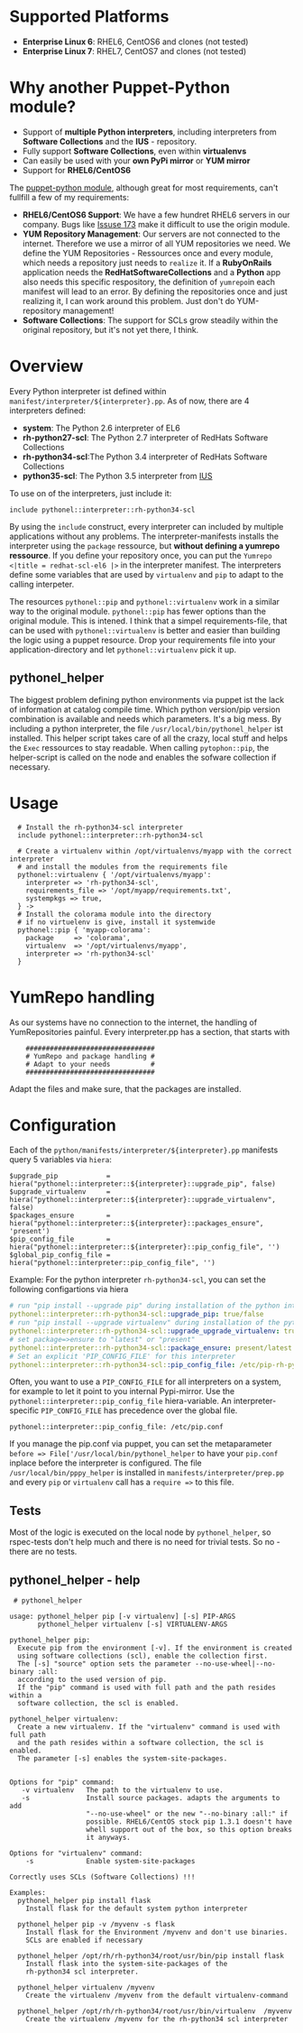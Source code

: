 # Supported Platforms

- **Enterprise Linux 6**: RHEL6, CentOS6 and clones (not tested)
- **Enterprise Linux 7**: RHEL7, CentOS7 and clones (not tested)

# Why another Puppet-Python module?

* Support of **multiple Python interpreters**, including interpreters from **Software Collections** and the  **IUS** - repository.
* Fully support **Software Collections**, even within **virtualenvs**
* Can easily be used with your **own PyPi mirror** or **YUM mirror**
* Support for **RHEL6/CentOS6**

The [puppet-python module](https://forge.puppetlabs.com/stankevich/python), although great for most requirements, can't fullfill a few of my requirements:

- **RHEL6/CentOS6 Support**: We have a few hundret RHEL6 servers in our company. Bugs like [Issuse 173](https://github.com/stankevich/puppet-python/issues/173) make it difficult to use the origin module.
- **YUM Repository Management**: Our servers are not connected to the internet. Therefore we use a mirror of all YUM repositories we need. We define the YUM Repositories - Ressources once and every module, which needs a repository just needs to `realize` it. If a **RubyOnRails** application needs the **RedHatSoftwareCollections** and a **Python** app also needs this specific respository, the definition of `yumrepo`in each manifest will lead to an error. By defining the repositories once and just realizing it, I can work around this problem. Just don't do YUM-repository management!
- **Software Collections**: The support for SCLs grow steadily within the original repository, but it's not yet there, I think.

# Overview

Every Python interpreter ist defined within `manifest/interpreter/${interpreter}.pp`. As of now, there are 4 interpreters defined:
- **system**: The Python 2.6 interpreter of EL6
- **rh-python27-scl**: The Python 2.7 interpreter of RedHats Software Collections
- **rh-python34-scl**:The Python 3.4 interpreter of RedHats Software Collections
- **python35-scl**: The Python 3.5 interpreter from [IUS](http://ius.io)

To use on of the interpreters, just include it:
```puppet
include pythonel::interpreter::rh-python34-scl
```

By using the `include` construct, every interpreter can included by multiple applications without any problems. The interpreter-manifests installs the interpreter using the `package` ressource, but **without defining a yumrepo ressource**. If you define your repository once, you can put the `Yumrepo <|title = redhat-scl-el6 |>` in the interpreter manifest. The interpreters define some variables that are used by `virtualenv` and `pip` to adapt to the calling interpeter.

The resources `pythonel::pip` and `pythonel::virtualenv` work in a similar way to the original module. `pythonel::pip` has fewer options than the 
original module. This is intened. I think that a simpel requirements-file, that can be used with `pythonel::virtualenv` is better and easier than building
the logic using a puppet resource. Drop your requirements file into your application-directory and let `pythonel::virtualenv` pick it up.

## pythonel_helper
The biggest problem defining python environments via puppet ist the lack of information at catalog compile time. Which python version/pip version combination is available and needs which parameters. It's a big mess. By including a python interpreter, the file `/usr/local/bin/pythonel_helper` ist installed. This helper script takes care of all the crazy, local stuff and helps the `Exec` ressources to stay readable. When calling `pytophon::pip`, the helper-script is called on the node and enables the sofware collection if necessary.

# Usage

```puppet
  # Install the rh-python34-scl interpreter
  include pythonel::interpreter::rh-python34-scl
  
  # Create a virtualenv within /opt/virtualenvs/myapp with the correct interpreter
  # and install the modules from the requirements file
  pythonel::virtualenv { '/opt/virtualenvs/myapp':
    interpreter => 'rh-python34-scl',
    requirements_file => '/opt/myapp/requirements.txt',
    systempkgs => true,
  } ->
  # Install the colorama module into the directory
  # if no virtuelenv is give, install it systemwide
  pythonel::pip { 'myapp-colorama':
    package     => 'colorama',
    virtualenv  => '/opt/virtualenvs/myapp',
    interpreter => 'rh-python34-scl'
  }
```

# YumRepo handling

As our systems have no connection to the internet, the handling of YumRepositories painful. Every interpreter.pp has a section, that starts with 
```
    ################################
    # YumRepo and package handling #
    # Adapt to your needs          #
    ################################
```

Adapt the files and make sure, that the packages are installed.

# Configuration

Each of the `python/manifests/interpreter/${interpreter}.pp` manifests query 5 variables via `hiera`:
```puppet
$upgrade_pip            = hiera("pythonel::interpreter::${interpreter}::upgrade_pip", false)
$upgrade_virtualenv     = hiera("pythonel::interpreter::${interpreter}::upgrade_virtualenv", false)
$packages_ensure        = hiera("pythonel::interpreter::${interpreter}::packages_ensure", 'present')
$pip_config_file        = hiera("pythonel::interpreter::${interpreter}::pip_config_file", '')
$global_pip_config_file = hiera("pythonel::interpreter::pip_config_file", '')
```

Example: For the python interpreter `rh-python34-scl`, you can set the following configartions via hiera
```yaml
# run "pip install --upgrade pip" during installation of the python interpreter
pythonel::interpreter::rh-python34-scl::upgrade_pip: true/false
# run "pip install --upgrade virtualenv" during installation of the python interpreter
pythonel::interpreter::rh-python34-scl::upgrade_upgrade_virtualenv: true/false
# set package=>ensure to "latest" or "present"
pythonel::interpreter::rh-python34-scl::package_ensure: present/latest
# Set an explicit 'PIP_CONFIG_FILE' for this interpreter
pythonel::interpreter::rh-python34-scl::pip_config_file: /etc/pip-rh-python34-scl.conf
```

Often, you want to use a `PIP_CONFIG_FILE` for all interpreters on a system, for example to let it point to you internal Pypi-mirror. Use the `pythonel::interpreter::pip_config_file` hiera-variable. An interpreter-specific `PIP_CONFIG_FILE` has precedence over the global file.

```puppet
pythonel::interpreter::pip_config_file: /etc/pip.conf
```
If you manage the pip.conf via puppet, you can set the metaparameter `before => File['/usr/local/bin/pythonel_helper` to have your `pip.conf` inplace before the interpreter is configured. The file `/usr/local/bin/pppy_helper` is installed in `manifests/interpreter/prep.pp` and every `pip` or `virtualenv` call has a `require =>` to this file.

## Tests

Most of the logic is executed on the local node by `pythonel_helper`, so rspec-tests don't help much and there is no need for trivial tests. So no -
there are no tests.

## pythonel_helper - help
```
 # pythonel_helper

usage: pythonel_helper pip [-v virtualenv] [-s] PIP-ARGS
       pythonel_helper virtualenv [-s] VIRTUALENV-ARGS

pythonel_helper pip:
  Execute pip from the environment [-v]. If the environment is created
  using software collections (scl), enable the collection first.
  The [-s] "source" option sets the parameter --no-use-wheel|--no-binary :all:
  according to the used version of pip.
  If the "pip" command is used with full path and the path resides within a
  software collection, the scl is enabled.

pythonel_helper virtualenv:
  Create a new virtualenv. If the "virtualenv" command is used with full path 
  and the path resides within a software collection, the scl is enabled.
  The parameter [-s] enables the system-site-packages.


Options for "pip" command:
   -v virtualenv   The path to the virtualenv to use. 
   -s              Install source packages. adapts the arguments to add
                   "--no-use-wheel" or the new "--no-binary :all:" if 
                   possible. RHEL6/CentOS stock pip 1.3.1 doesn't have
                   whell support out of the box, so this option breaks
                   it anyways.

Options for "virtualenv" command:
    -s             Enable system-site-packages

Correctly uses SCLs (Software Collections) !!!

Examples:
  pythonel_helper pip install flask
    Install flask for the default system python interpreter

  pythonel_helper pip -v /myvenv -s flask
    Install flask for the Environment /myvenv and don't use binaries.
    SCLs are enabled if necessary

  pythonel_helper /opt/rh/rh-python34/root/usr/bin/pip install flask
    Install flask into the system-site-packages of the 
    rh-python34 scl interpreter.

  pythonel_helper virtualenv /myvenv
    Create the virtualenv /myvenv from the default virtualenv-command

  pythonel_helper /opt/rh/rh-python34/root/usr/bin/virtualenv  /myvenv
    Create the virtualenv /myvenv for the rh-python34 scl interpreter

